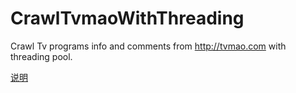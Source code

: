 CrawlTvmaoWithThreading
=======================

Crawl Tv programs info and comments from http://tvmao.com with threading pool.

[说明](http://ifanan.com/post/crawl-data-in-python)
